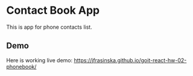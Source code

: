 # Contact Book App

This is app for phone contacts list.

## Demo

Here is working live demo:
https://jfrasinska.github.io/goit-react-hw-02-phonebook/

